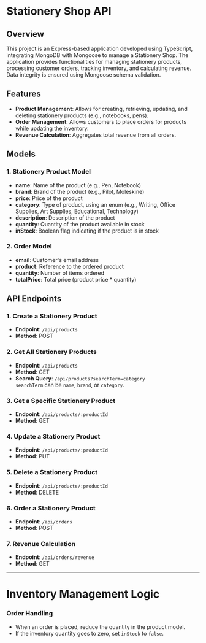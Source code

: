 # Stationery Shop API

## Overview

This project is an Express-based application developed using TypeScript, integrating MongoDB with Mongoose to manage a Stationery Shop. The application provides functionalities for managing stationery products, processing customer orders, tracking inventory, and calculating revenue. Data integrity is ensured using Mongoose schema validation.

## Features

- **Product Management**: Allows for creating, retrieving, updating, and deleting stationery products (e.g., notebooks, pens).
- **Order Management**: Allows customers to place orders for products while updating the inventory.
- **Revenue Calculation**: Aggregates total revenue from all orders.

## Models

### 1. **Stationery Product Model**

- **name**: Name of the product (e.g., Pen, Notebook)
- **brand**: Brand of the product (e.g., Pilot, Moleskine)
- **price**: Price of the product
- **category**: Type of product, using an enum (e.g., Writing, Office Supplies, Art Supplies, Educational, Technology)
- **description**: Description of the product
- **quantity**: Quantity of the product available in stock
- **inStock**: Boolean flag indicating if the product is in stock

### 2. **Order Model**

- **email**: Customer's email address
- **product**: Reference to the ordered product
- **quantity**: Number of items ordered
- **totalPrice**: Total price (product price \* quantity)

## API Endpoints

### 1. Create a Stationery Product

- **Endpoint**: `/api/products`
- **Method**: POST

### 2. Get All Stationery Products

- **Endpoint**: `/api/products`
- **Method**: GET
- **Search Query**: `/api/products?searchTerm=category`  
  `searchTerm` can be `name`, `brand`, or `category`.

### 3. Get a Specific Stationery Product

- **Endpoint**: `/api/products/:productId`
- **Method**: GET

### 4. Update a Stationery Product

- **Endpoint**: `/api/products/:productId`
- **Method**: PUT

### 5. Delete a Stationery Product

- **Endpoint**: `/api/products/:productId`
- **Method**: DELETE

### 6. Order a Stationery Product

- **Endpoint**: `/api/orders`
- **Method**: POST

### 7. Revenue Calculation

- **Endpoint**: `/api/orders/revenue`
- **Method**: GET

---

# Inventory Management Logic

### Order Handling

- When an order is placed, reduce the quantity in the product model.
- If the inventory quantity goes to zero, set `inStock` to `false`.

